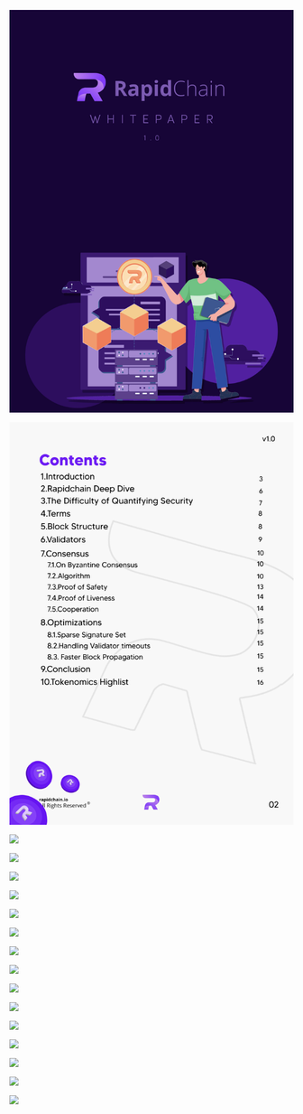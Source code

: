 ![](./bpofhlvn.png)

![](./vd1lrzsf.png)

![](./io3xsyla.png)

![](./ffrw1umb.png)

![](./iyhgmwet.png)

![](./ox1wzhub.png)

![](./mzr4xmxq.png)

![](./clagjo1i.png)

![](./r2pealtf.png)

![](./14v1ddv3.png)

![](./4dp444ie.png)

![](./h230mrc4.png)

![](./eusu102k.png)

![](./i54iozvb.png)

![](./dltm2pae.png)

![](./itfna4tj.png)

![](./clkuwats.png)
